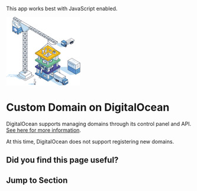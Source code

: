 This app works best with JavaScript enabled.



























![Stackbit](/docs/images/stackbit-crane-sm.png)

Custom Domain on DigitalOcean
=============================

DigitalOcean supports managing domains through its control panel and API. [See here for more information](https://docs.digitalocean.com/products/networking/dns/).

At this time, DigitalOcean does not support registering new domains.

Did you find this page useful?
------------------------------





Jump to Section
---------------











